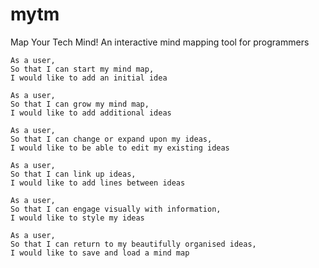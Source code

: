 # mytm
Map Your Tech Mind! An interactive mind mapping tool for programmers

```
As a user,
So that I can start my mind map,
I would like to add an initial idea
```

```
As a user,
So that I can grow my mind map,
I would like to add additional ideas
```

```
As a user,
So that I can change or expand upon my ideas,
I would like to be able to edit my existing ideas
```

```
As a user,
So that I can link up ideas,
I would like to add lines between ideas
```

```
As a user,
So that I can engage visually with information,
I would like to style my ideas
```

```
As a user,
So that I can return to my beautifully organised ideas,
I would like to save and load a mind map
```
